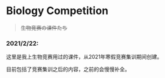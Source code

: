 # Biology Competition

> ~~生物竞赛の课件たち~~

### 2021/2/22:

这里是我上生物竞赛用过的课件，从2021年寒假竞赛集训期间创建。  

目前包括了竞赛集训之后的内容，之前的会慢慢补全。
